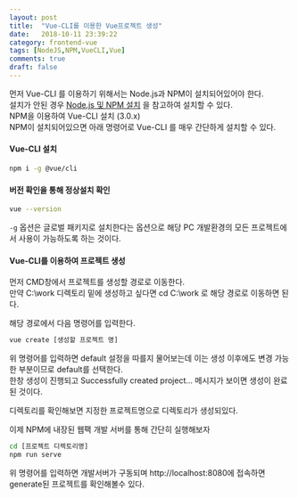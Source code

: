 ```yaml
---
layout: post
title:  "Vue-CLI를 이용한 Vue프로젝트 생성"
date:   2018-10-11 23:39:22
category: frontend-vue
tags: [NodeJS,NPM,VueCLI,Vue]
comments: true
draft: false
---
```

먼저 Vue-CLI 를 이용하기 위해서는 Node.js과 NPM이 설치되어있어야 한다.  
설치가 안된 경우 [Node.js 및 NPM 설치](/articles/2018-10/install-nodejs-and-npm) 을 참고하여 설치할 수 있다.   
NPM을 이용하여 Vue-CLI 설치 (3.0.x)   
NPM이 설치되어있으면 아래 명령어로 Vue-CLI 를 매우 간단하게 설치할 수 있다.  
<!--more-->

#### Vue-CLI 설치
```sh
npm i -g @vue/cli
```

#### 버전 확인을 통해 정상설치 확인
```sh
vue --version
```

`-g` 옵션은 글로벌 패키지로 설치한다는 옵션으로 해당 PC 개발환경의 모든 프로젝트에서 사용이 가능하도록 하는 것이다.   

#### Vue-CLI를 이용하여 프로젝트 생성
먼저 CMD창에서 프로젝트를 생성할 경로로 이동한다.  
만약 C:\work 디렉토리 밑에 생성하고 싶다면 cd C:\work 로 해당 경로로 이동하면 된다.  

해당 경로에서 다음 명령어를 입력한다.

```sh
vue create [생성할 프로젝트 명]
```

위 명령어를 입력하면 default 설정을 따를지 물어보는데 이는 생성 이후에도 변경 가능한 부분이므로 default를 선택한다.  
한창 생성이 진행되고 Successfully created project... 메시지가 보이면 생성이 완료된 것이다.  

디렉토리를 확인해보면 지정한 프로젝트명으로 디렉토리가 생성되있다.  

이제 NPM에 내장된 웹팩 개발 서버를 통해 간단히 실행해보자  

```sh
cd [프로젝트 디렉토리명]
npm run serve
```

위 명령어를 입력하면 개발서버가 구동되며 http://localhost:8080에 접속하면 generate된 프로젝트를 확인해볼수 있다.
